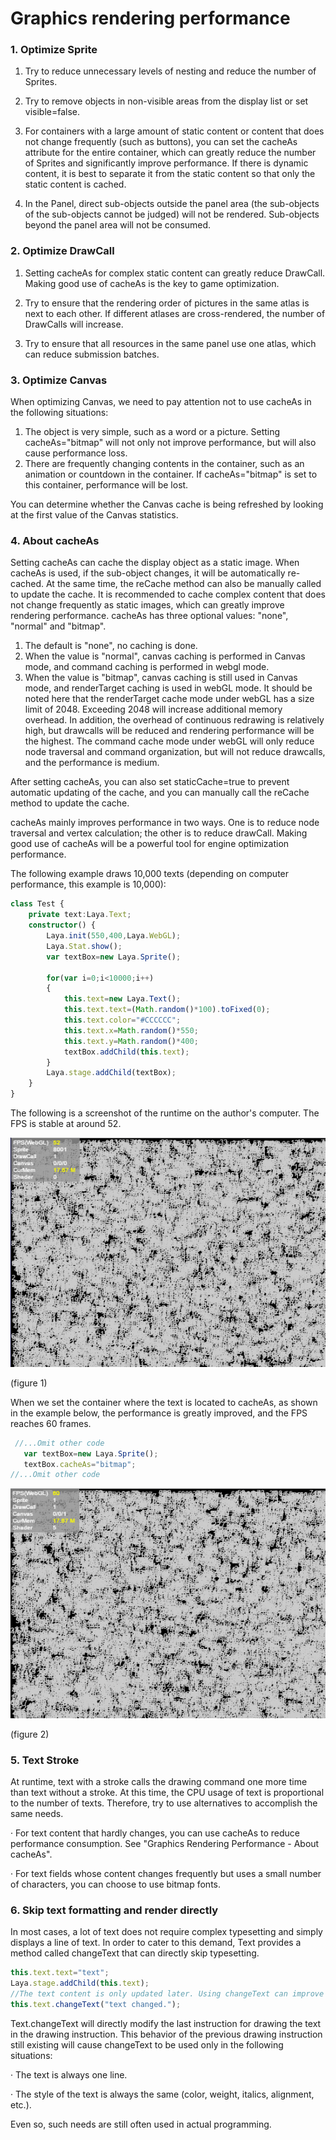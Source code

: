 # Graphics rendering performance

### **1. Optimize Sprite**

1. Try to reduce unnecessary levels of nesting and reduce the number of Sprites.

2. Try to remove objects in non-visible areas from the display list or set visible=false.

3. For containers with a large amount of static content or content that does not change frequently (such as buttons), you can set the cacheAs attribute for the entire container, which can greatly reduce the number of Sprites and significantly improve performance. If there is dynamic content, it is best to separate it from the static content so that only the static content is cached.

4. In the Panel, direct sub-objects outside the panel area (the sub-objects of the sub-objects cannot be judged) will not be rendered. Sub-objects beyond the panel area will not be consumed.

   

### **2. Optimize DrawCall**

1. Setting cacheAs for complex static content can greatly reduce DrawCall. Making good use of cacheAs is the key to game optimization.

2. Try to ensure that the rendering order of pictures in the same atlas is next to each other. If different atlases are cross-rendered, the number of DrawCalls will increase.

3. Try to ensure that all resources in the same panel use one atlas, which can reduce submission batches.

   

### **3. Optimize Canvas**

 When optimizing Canvas, we need to pay attention not to use cacheAs in the following situations:

1. The object is very simple, such as a word or a picture. Setting cacheAs="bitmap" will not only not improve performance, but will also cause performance loss.
2. There are frequently changing contents in the container, such as an animation or countdown in the container. If cacheAs="bitmap" is set to this container, performance will be lost.

You can determine whether the Canvas cache is being refreshed by looking at the first value of the Canvas statistics.

### **4. About cacheAs**

Setting cacheAs can cache the display object as a static image. When cacheAs is used, if the sub-object changes, it will be automatically re-cached. At the same time, the reCache method can also be manually called to update the cache. It is recommended to cache complex content that does not change frequently as static images, which can greatly improve rendering performance. cacheAs has three optional values: "none", "normal" and "bitmap".

1. The default is "none", no caching is done.
2. When the value is "normal", canvas caching is performed in Canvas mode, and command caching is performed in webgl mode.
3. When the value is "bitmap", canvas caching is still used in Canvas mode, and renderTarget caching is used in webGL mode. It should be noted here that the renderTarget cache mode under webGL has a size limit of 2048. Exceeding 2048 will increase additional memory overhead. In addition, the overhead of continuous redrawing is relatively high, but drawcalls will be reduced and rendering performance will be the highest. The command cache mode under webGL will only reduce node traversal and command organization, but will not reduce drawcalls, and the performance is medium.

After setting cacheAs, you can also set staticCache=true to prevent automatic updating of the cache, and you can manually call the reCache method to update the cache.

 cacheAs mainly improves performance in two ways. One is to reduce node traversal and vertex calculation; the other is to reduce drawCall. Making good use of cacheAs will be a powerful tool for engine optimization performance.

 The following example draws 10,000 texts (depending on computer performance, this example is 10,000):

```typescript
class Test {
 	private text:Laya.Text;
	constructor() {
    	Laya.init(550,400,Laya.WebGL);
    	Laya.Stat.show();
    	var textBox=new Laya.Sprite();

    	for(var i=0;i<10000;i++)
    	{
        	this.text=new Laya.Text();
        	this.text.text=(Math.random()*100).toFixed(0);
        	this.text.color="#CCCCCC";
        	this.text.x=Math.random()*550;
        	this.text.y=Math.random()*400;
        	textBox.addChild(this.text);
    	}
    	Laya.stage.addChild(textBox);
	}
}
```

The following is a screenshot of the runtime on the author's computer. The FPS is stable at around 52.

![1](img/1.png)</br>

(figure 1)

 When we set the container where the text is located to cacheAs, as shown in the example below, the performance is greatly improved, and the FPS reaches 60 frames.

```typescript
 //...Omit other code
   var textBox=new Laya.Sprite();
   textBox.cacheAs="bitmap";
//...Omit other code
```

![2](img/2.png)</br>

 (figure 2)

### **5. Text Stroke**

At runtime, text with a stroke calls the drawing command one more time than text without a stroke. At this time, the CPU usage of text is proportional to the number of texts. Therefore, try to use alternatives to accomplish the same needs.

· For text content that hardly changes, you can use cacheAs to reduce performance consumption. See "Graphics Rendering Performance - About cacheAs".

· For text fields whose content changes frequently but uses a small number of characters, you can choose to use bitmap fonts.

### **6. Skip text formatting and render directly**

In most cases, a lot of text does not require complex typesetting and simply displays a line of text. In order to cater to this demand, Text provides a method called changeText that can directly skip typesetting.

```typescript
this.text.text="text";
Laya.stage.addChild(this.text);
//The text content is only updated later. Using changeText can improve performance.
this.text.changeText("text changed.");
```

Text.changeText will directly modify the last instruction for drawing the text in the drawing instruction. This behavior of the previous drawing instruction still existing will cause changeText to be used only in the following situations:

· The text is always one line.

· The style of the text is always the same (color, weight, italics, alignment, etc.).

 Even so, such needs are still often used in actual programming.

